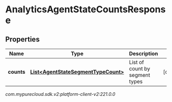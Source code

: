 # AnalyticsAgentStateCountsResponse


## Properties

| Name | Type | Description | Notes |
| ------------ | ------------- | ------------- | ------------- |
| **counts** | [**List&lt;AgentStateSegmentTypeCount&gt;**](AgentStateSegmentTypeCount) | List of count by segment types |  [optional] |




_com.mypurecloud.sdk.v2:platform-client-v2:221.0.0_
